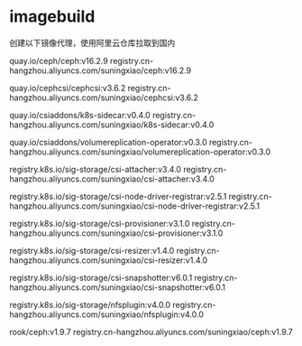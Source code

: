 # imagebuild
创建以下镜像代理，使用阿里云仓库拉取到国内

 quay.io/ceph/ceph:v16.2.9
registry.cn-hangzhou.aliyuncs.com/suningxiao/ceph:v16.2.9

 quay.io/cephcsi/cephcsi:v3.6.2
registry.cn-hangzhou.aliyuncs.com/suningxiao/cephcsi:v3.6.2

quay.io/csiaddons/k8s-sidecar:v0.4.0
registry.cn-hangzhou.aliyuncs.com/suningxiao/k8s-sidecar:v0.4.0

quay.io/csiaddons/volumereplication-operator:v0.3.0
registry.cn-hangzhou.aliyuncs.com/suningxiao/volumereplication-operator:v0.3.0

registry.k8s.io/sig-storage/csi-attacher:v3.4.0
registry.cn-hangzhou.aliyuncs.com/suningxiao/csi-attacher:v3.4.0

registry.k8s.io/sig-storage/csi-node-driver-registrar:v2.5.1
registry.cn-hangzhou.aliyuncs.com/suningxiao/csi-node-driver-registrar:v2.5.1

registry.k8s.io/sig-storage/csi-provisioner:v3.1.0
registry.cn-hangzhou.aliyuncs.com/suningxiao/csi-provisioner:v3.1.0

registry.k8s.io/sig-storage/csi-resizer:v1.4.0
registry.cn-hangzhou.aliyuncs.com/suningxiao/csi-resizer:v1.4.0

registry.k8s.io/sig-storage/csi-snapshotter:v6.0.1
registry.cn-hangzhou.aliyuncs.com/suningxiao/csi-snapshotter:v6.0.1

registry.k8s.io/sig-storage/nfsplugin:v4.0.0
registry.cn-hangzhou.aliyuncs.com/suningxiao/nfsplugin:v4.0.0

rook/ceph:v1.9.7
registry.cn-hangzhou.aliyuncs.com/suningxiao/ceph:v1.9.7
